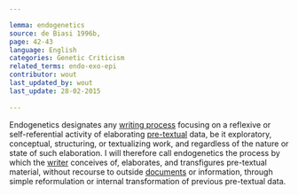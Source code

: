 ```yaml
---

lemma: endogenetics
source: de Biasi 1996b,
page: 42-43 
language: English
categories: Genetic Criticism
related_terms: endo-exo-epi
contributor: wout
last_updated_by: wout
last_update: 28-02-2015
        
---
```


Endogenetics designates any [writing process](writingProcess.html) focusing on a reflexive or self-referential activity of elaborating [pre-textual](avantTexteStage) data, be it exploratory, conceptual, structuring, or textualizing work, and regardless of the nature or state of such elaboration. I will therefore call endogenetics the process by which the [writer](writer.html) conceives of, elaborates, and transfigures pre-textual material, without recourse to outside [documents](document.html) or information, through simple reformulation or internal transformation of previous pre-textual data.

